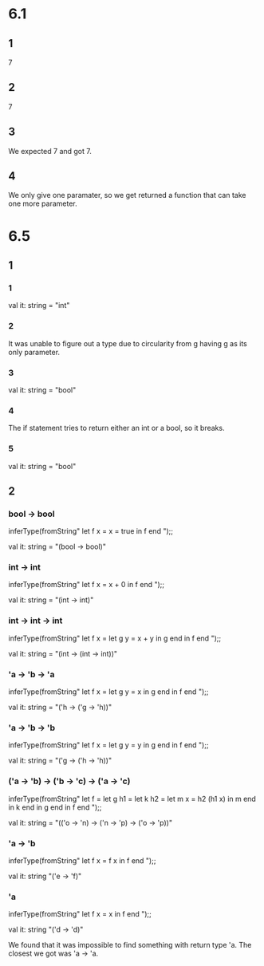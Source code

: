 # 6.1
## 1
7

## 2
7

## 3
We expected 7 and got 7.

## 4
We only give one paramater, so we get returned a function that can take one more parameter.

# 6.5
## 1
### 1
val it: string = "int"

### 2
It was unable to figure out a type due to circularity from g having g as its only parameter.

### 3
val it: string = "bool"

### 4
The if statement tries to return either an int or a bool, so it breaks.

### 5
val it: string = "bool"

## 2
### bool -> bool
inferType(fromString"
let f x = x = true in f end
");;

val it: string = "(bool -> bool)"

### int -> int
inferType(fromString"
let f x = x + 0 in f end
");;

val it: string = "(int -> int)"

### int -> int -> int
inferType(fromString"
let f x = let g y = x + y in g end in f end
");;

val it: string = "(int -> (int -> int))"

### 'a -> 'b -> 'a
inferType(fromString"
let f x = let g y = x in g end in f end
");;

val it: string = "('h -> ('g -> 'h))"

### 'a -> 'b -> 'b
inferType(fromString"
let f x = let g y = y in g end in f end
");;

val it: string = "('g -> ('h -> 'h))"

### ('a -> 'b) -> ('b -> 'c) -> ('a -> 'c)
inferType(fromString"
let f = 
	let g h1 =
		let k h2 =
			let m x = h2 (h1 x)
			in m end
		in k end
	in g end
in f end
");;

val it: string = "(('o -> 'n) -> ('n -> 'p) -> ('o -> 'p))"

### 'a -> 'b
inferType(fromString"
let f x = f x in f end
");;

val it: string "('e -> 'f)"

### 'a
inferType(fromString"
let f x = x in f end
");;

val it: string "('d -> 'd)"

We found that it was impossible to find something with return type 'a. The closest we got was 'a -> 'a.